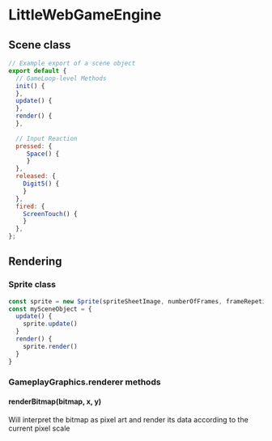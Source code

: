 # LittleWebGameEngine

## Scene class

```javascript
// Example export of a scene object
export default {
  // GameLoop-level Methods
  init() {
  },
  update() {
  },
  render() {
  },
  
  // Input Reaction
  pressed: {
     Space() {
     }
  },
  released: {
    Digit5() {
    }
  },
  fired: {
    ScreenTouch() {
    }
  },
};
```

  ## Rendering
  ### Sprite class
  ```javascript
  const sprite = new Sprite(spriteSheetImage, numberOfFrames, frameRepetitions, graphics)
  const mySceneObject = {
    update() {
      sprite.update()
    }
    render() {
      sprite.render()
    }
  }
   ```
  
  ### GameplayGraphics.renderer methods
  #### renderBitmap(bitmap, x, y)
  Will interpret the bitmap as pixel art and render its data according to the current pixel scale
